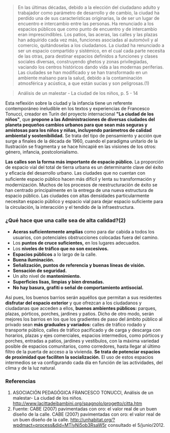 
> En las últimas décadas, debido a la elección del ciudadano adulto y trabajador como parámetro de desarrollo y de cambio, la ciudad ha perdido una de sus características originarias, la de ser un lugar de encuentro e intercambio entre las personas. Ha renunciado a los espacios públicos que como punto de encuentro y de intercambio eran imprescindibles. Los patios, las aceras, las calles y las plazas han adquirido cada vez más, funciones asociadas al automóvil y al comercio, quitándoselas a los ciudadanos. La ciudad ha renunciado a ser un espacio compartido y sistémico, en el cual cada parte necesita de las otras, para destinar espacios definidos a funciones y clases sociales diversas, construyendo ghetos y zonas privilegiadas, vaciando los centros históricos dando vida a las modernas periferias. Las ciudades se han modificado y se han transformado en un ambiente malsano para la salud, debido a la contaminación atmosférica y acústica, a que están sucias y son peligrosas.(1)

> Análisis de un malestar - La ciudad de los niños, p. 5 - 14

Esta reflexión sobre la ciudad y la infancia tiene un referente contemporáneo ineludible en los textos y experiencias de Francesco Tonucci, creador en Turín del proyecto internacional **"La ciudad de los niños"**, que **propone a las Administraciones de diversas ciudades del planeta pequeños cambios urbanos para que sean más seguras y amistosas para los niños y niñas, incluyendo parámetros de calidad ambiental y sostenibilidad.** Se trata del tipo de pensamiento y acción que surge a finales de la década de 1960, cuando el paradigma unitario de la Ilustración se fragmenta y se hace hincapié en las visiones de los otros: género, infancia, postcolonialismo.

**Las calles son la forma más importante de espacio público.** La proporción de espacio vial del total de tierra urbana es un determinante clave del éxito y eﬁcacia del desarrollo urbano. Las ciudades que no cuentan con suﬁciente espacio público hacen más difícil y lenta su transformación y modernización. Muchos de los procesos de reestructuración de éxito se han centrado principalmente en la entrega de una nueva estructura de espacio público. Las ciudades con altas densidades particularmente necesitan espacio público y espacio vial para dejar espacio suﬁciente para la circulación, la interacción y el tendido de la infraestructura.

### ¿Qué hace que una calle sea de alta calidad?(2)

* **Aceras suﬁcientemente amplias** como para dar cabida a todos los usuarios, con potenciales obstrucciones colocadas fuera del camino.
* Los **puntos de cruce suficientes,** en los lugares adecuados.
* Los **niveles de tráﬁco que no son excesivos.**
* **Espacios públicos** a lo largo de la calle.
* **Buena iluminación.**
* **Señalización, puntos de referencia y buenas líneas de visión.**
* **Sensación de seguridad.**
* Un alto nivel de **mantenimiento.**
* **Superﬁcies lisas, limpias y bien drenadas.**
* **No hay basura, grafiti o señal de comportamiento antisocial.**

Así pues, los buenos barrios serán aquéllos que permitan a sus residentes **disfrutar del espacio exterior** y que ofrezcan a los ciudadanos y ciudadanas que acceden a ellos, **buenos ambientes públicos:** parques, plazas, pórticos, porches, jardines y patios. Dicho de otro modo, serán mejores los barrios en los que los gradientes de paso del ámbito público al privado sean **más graduales y variados:** calles de tráfico rodado y transporte público, calles de tráfico pacificado y de carga y descarga con horarios, plazas y ejes comerciales, espacios intermedios, como pórticos y porches, entradas a patios, jardines y vestíbulos, con la máxima variedad posible de espacios comunitarios, como corredores, hasta llegar al último filtro de la puerta de acceso a la vivienda. **Se trata de potenciar espacios de proximidad que faciliten la socialización.** El uso de estos espacios intermedios se va configurando cada día en función de las actividades, del clima y de la luz natural.

### Referencias

1. ASOCIACIÓN PEDAGÓGICA FRANCESCO TONUCCI, Análisis de un malestar- La ciudad de los niños. <http://www.lacittadeibambini.org/spagnolo/progetto/citta.htm>
2. Fuente: CABE (2007) pavimentadas con oro: el valor real de un buen diseño de la calle. CABE (2007) pavimentadas con oro: el valor real de un buen diseño de la calle. <http://unhabitat.org/?wpdmact=process&did=MTIyNi5ob3RsaW5r> consultado el 5/junio/2012.
